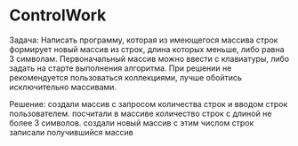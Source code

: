 # ControlWork

Задача: Написать программу, которая из имеющегося массива строк формирует новый массив из строк, длина которых меньше, либо равна 3 символам. Первоначальный массив можно ввести с клавиатуры, либо задать на старте выполнения алгоритма. При решении не рекомендуется пользоваться коллекциями, лучше обойтись исключительно массивами.

Решение:
создали массив с запросом количества строк и вводом строк пользователем.
посчитали в массиве количество строк с длиной не более 3 символов.
создали новый массив с этим числом строк 
записали получившийся массив
